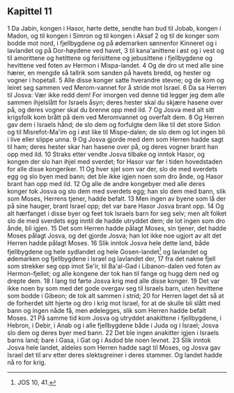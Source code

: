 ## Kapittel 11

1 Da Jabin, kongen i Hasor, hørte dette, sendte han bud til Jobab, kongen i Madon, og til kongen i Simron og til kongen i Aksaf
2 og til de konger som bodde mot nord, i fjellbygdene og på ødemarken sønnenfor Kinneret og i lavlandet og på Dor-høydene ved havet,
3 til kana'anittene i øst og i vest og til amorittene og hetittene og ferisittene og jebusittene i fjellbygdene og hevittene ved foten av Hermon i Mispa-landet.
4 Og de dro ut med alle sine hærer, en mengde så tallrik som sanden på havets bredd, og hester og vogner i hopetall.
5 Alle disse konger satte hverandre stevne; og de kom og leiret seg sammen ved Merom-vannet for å stride mot Israel.
6 Da sa Herren til Josva: Vær ikke redd dem! For imorgen ved denne tid legger jeg dem alle sammen ihjelslått for Israels åsyn; deres hester skal du skjære hasene over på, og deres vogner skal du brenne opp med ild.
7 Og Josva med alt sitt krigsfolk kom brått på dem ved Meromvannet og overfalt dem.
8 Og Herren gav dem i Israels hånd; de slo dem og forfulgte dem like til det store Sidon og til Misrefot-Ma'im og i øst like til Mispe-dalen; de slo dem og lot ingen bli i live eller slippe unna.
9 Og Josva gjorde med dem som Herren hadde sagt til ham; deres hester skar han hasene over på, og deres vogner brant han opp med ild.
10 Straks etter vendte Josva tilbake og inntok Hasor, og kongen der slo han ihjel med sverdet; for Hasor var før i tiden hovedstaden for alle disse kongeriker.
11 Og hver sjel som var der, slo de med sverdets egg og slo byen med bann; det ble ikke igjen noen som dro ånde, og Hasor brant han opp med ild.
12 Og alle de andre kongebyer med alle deres konger tok Josva og slo dem med sverdets egg; han slo dem med bann, slik som Moses, Herrens tjener, hadde befalt.
13 Men ingen av byene som lå der på sine hauger, brant Israel opp; det var bare Hasor Josva brant opp.
14 Og alt hærfanget i disse byer og feet tok Israels barn for seg selv; men alt folket slo de med sverdets egg inntil de hadde utryddet dem; de lot ingen som dro ånde, bli igjen.
15 Det som Herren hadde pålagt Moses, sin tjener, det hadde Moses pålagt Josva, og det gjorde Josva; han lot ikke noe ugjort av alt det Herren hadde pålagt Moses.
16 Slik inntok Josva hele dette land, både fjellbygdene og hele sydlandet og hele Gosen-landet[^1] og lavlandet og ødemarken og fjellbygdene i Israel og lavlandet der,
17 fra det nakne fjell som strekker seg opp imot Se'ir, til Ba'al-Gad i Libanon-dalen ved foten av Hermon-fjellet; og alle kongene der tok han til fange og hugg dem ned og drepte dem.
18 I lang tid førte Josva krig med alle disse konger.
19 Det var ikke noen by som med det gode overgav seg til Israels barn, uten hevittene som bodde i Gibeon; de tok alt sammen i strid;
20 for Herren laget det så at de forherdet sitt hjerte og dro i krig mot Israel, for at de skulle bli slått med bann og ingen nåde få, men ødelegges, slik som Herren hadde befalt Moses.
21 På samme tid kom Josva og utryddet anakittene i fjellbygdene, i Hebron, i Debir, i Anab og i alle fjellbygdene både i Juda og i Israel; Josva slo dem og deres byer med bann.
22 Det ble ingen anakitter igjen i Israels barns land; bare i Gasa, i Gat og i Asdod ble noen levnet.
23 Slik inntok Josva hele landet, aldeles som Herren hadde sagt til Moses, og Josva gav Israel det til arv etter deres slektsgreiner i deres stammer. Og landet hadde nå ro for krig.

[^1]:  JOS 10, 41.
